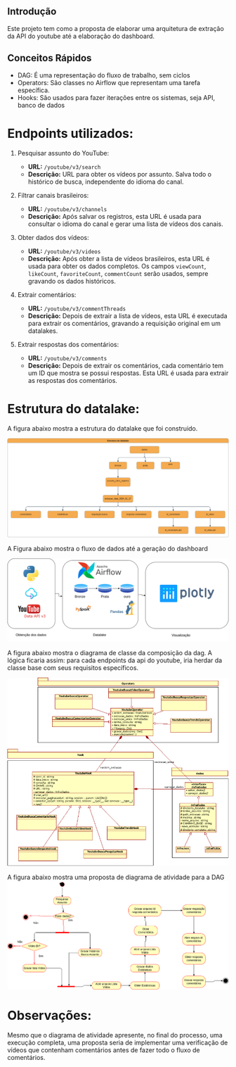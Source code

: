 
## Introdução
Este projeto tem como a proposta de elaborar uma arquitetura de extração da API do youtube até a elaboração do dashboard.


## Conceitos Rápidos

- DAG: É uma representação do fluxo de trabalho, sem ciclos
- Operators: São classes no Airflow que representam uma tarefa específica.
- Hooks: São usados para fazer iterações entre os sistemas, seja API, banco de dados



# Endpoints utilizados:

1. Pesquisar assunto do YouTube:
   - **URL:** `/youtube/v3/search`
   - **Descrição:** URL para obter os vídeos por assunto. Salva todo o histórico de busca, independente do idioma do canal.

2. Filtrar canais brasileiros:
   - **URL:** `/youtube/v3/channels`
   - **Descrição:** Após salvar os registros, esta URL é usada para consultar o idioma do canal e gerar uma lista de vídeos dos canais.

3. Obter dados dos vídeos:
   - **URL:** `/youtube/v3/videos`
   - **Descrição:** Após obter a lista de vídeos brasileiros, esta URL é usada para obter os dados completos. Os campos `viewCount`, `likeCount`, `favoriteCount`, `commentCount` serão usados, sempre gravando os dados históricos.

4. Extrair comentários:
   - **URL:** `/youtube/v3/commentThreads`
   - **Descrição:** Depois de extrair a lista de vídeos, esta URL é executada para extrair os comentários, gravando a requisição original em um datalakes.

5. Extrair respostas dos comentários:
   - **URL:** `/youtube/v3/comments`
   - **Descrição:** Depois de extrair os comentários, cada comentário tem um ID que mostra se possui respostas. Esta URL é usada para extrair as respostas dos comentários.

# Estrutura do datalake:
 A figura abaixo mostra a estrutura do datalake que foi construido.
 
![Exemplo de imagem](https://github.com/rodrigorocha1/analise_dados_youtube/blob/main/docs/datalake.drawio.png)

A Figura abaixo mostra o fluxo de dados até a geração do dashboard

![Exemplo de imagem](https://github.com/rodrigorocha1/analise_dados_youtube/blob/main/docs/diagrama_datalake.drawio.png)


A figura abaixo mostra o diagrama de classe da composição da dag. A lógica ficaria assim: para cada endpoints da api do youtube, iria herdar da classe base com seus requisitos específicos.

![](https://github.com/rodrigorocha1/analise_dados_youtube/blob/main/docs/diagrama%20de%20classe.png)

A figura abaixo mostra uma proposta de diagrama de atividade para a DAG
![](https://github.com/rodrigorocha1/analise_dados_youtube/blob/main/docs/diagrama_de_atividade_dag.drawio.png)


# Observações:
 Mesmo que o diagrama de atividade apresente, no final do processo, uma execução completa, uma proposta seria de implementar uma verificação de vídeos que contenham comentários antes de fazer todo o fluxo de comentários. 

